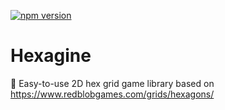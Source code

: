 [![npm version](https://badge.fury.io/js/hexagine.svg)](https://www.npmjs.com/hexagine)
# Hexagine

🎲 Easy-to-use 2D hex grid game library based on https://www.redblobgames.com/grids/hexagons/
